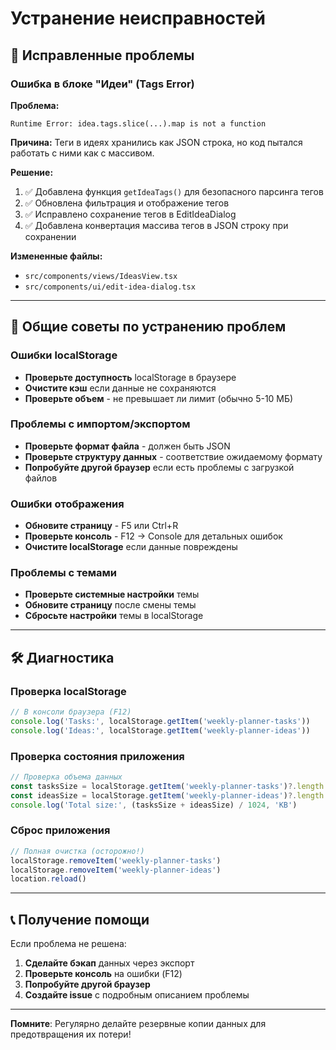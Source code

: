 # Устранение неисправностей

## 🐛 Исправленные проблемы

### Ошибка в блоке "Идеи" (Tags Error)

**Проблема:**
```
Runtime Error: idea.tags.slice(...).map is not a function
```

**Причина:**
Теги в идеях хранились как JSON строка, но код пытался работать с ними как с массивом.

**Решение:**
1. ✅ Добавлена функция `getIdeaTags()` для безопасного парсинга тегов
2. ✅ Обновлена фильтрация и отображение тегов
3. ✅ Исправлено сохранение тегов в EditIdeaDialog
4. ✅ Добавлена конвертация массива тегов в JSON строку при сохранении

**Измененные файлы:**
- `src/components/views/IdeasView.tsx`
- `src/components/ui/edit-idea-dialog.tsx`

---

## 🔧 Общие советы по устранению проблем

### Ошибки localStorage
- **Проверьте доступность** localStorage в браузере
- **Очистите кэш** если данные не сохраняются
- **Проверьте объем** - не превышает ли лимит (обычно 5-10 МБ)

### Проблемы с импортом/экспортом
- **Проверьте формат файла** - должен быть JSON
- **Проверьте структуру данных** - соответствие ожидаемому формату
- **Попробуйте другой браузер** если есть проблемы с загрузкой файлов

### Ошибки отображения
- **Обновите страницу** - F5 или Ctrl+R
- **Проверьте консоль** - F12 → Console для детальных ошибок
- **Очистите localStorage** если данные повреждены

### Проблемы с темами
- **Проверьте системные настройки** темы
- **Обновите страницу** после смены темы
- **Сбросьте настройки** темы в localStorage

---

## 🛠️ Диагностика

### Проверка localStorage
```javascript
// В консоли браузера (F12)
console.log('Tasks:', localStorage.getItem('weekly-planner-tasks'))
console.log('Ideas:', localStorage.getItem('weekly-planner-ideas'))
```

### Проверка состояния приложения
```javascript
// Проверка объема данных
const tasksSize = localStorage.getItem('weekly-planner-tasks')?.length || 0
const ideasSize = localStorage.getItem('weekly-planner-ideas')?.length || 0
console.log('Total size:', (tasksSize + ideasSize) / 1024, 'KB')
```

### Сброс приложения
```javascript
// Полная очистка (осторожно!)
localStorage.removeItem('weekly-planner-tasks')
localStorage.removeItem('weekly-planner-ideas')
location.reload()
```

---

## 📞 Получение помощи

Если проблема не решена:
1. **Сделайте бэкап** данных через экспорт
2. **Проверьте консоль** на ошибки (F12)
3. **Попробуйте другой браузер**
4. **Создайте issue** с подробным описанием проблемы

---

**Помните**: Регулярно делайте резервные копии данных для предотвращения их потери!